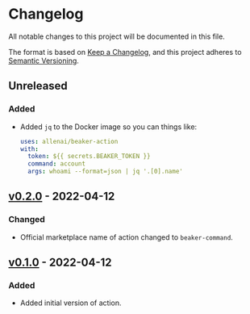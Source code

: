 # Changelog

All notable changes to this project will be documented in this file.

The format is based on [Keep a Changelog](https://keepachangelog.com/en/1.0.0/),
and this project adheres to [Semantic Versioning](https://semver.org/spec/v2.0.0.html).

## Unreleased

### Added

- Added `jq` to the Docker image so you can things like:
  ```yaml
  uses: allenai/beaker-action
  with:
    token: ${{ secrets.BEAKER_TOKEN }}
    command: account
    args: whoami --format=json | jq '.[0].name'
  ```

## [v0.2.0](https://github.com/allenai/beaker-action/releases/tag/v0.2.0) - 2022-04-12

### Changed

- Official marketplace name of action changed to `beaker-command`.

## [v0.1.0](https://github.com/allenai/beaker-action/releases/tag/v0.1.0) - 2022-04-12

### Added

- Added initial version of action.
